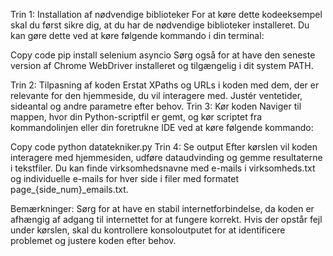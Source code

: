Trin 1: Installation af nødvendige biblioteker
For at køre dette kodeeksempel skal du først sikre dig, at du har de nødvendige biblioteker installeret. Du kan gøre dette ved at køre følgende kommando i din terminal:

Copy code
pip install selenium asyncio
Sørg også for at have den seneste version af Chrome WebDriver installeret og tilgængelig i dit system PATH.

Trin 2: Tilpasning af koden
Erstat XPaths og URLs i koden med dem, der er relevante for den hjemmeside, du vil interagere med.
Justér ventetider, sideantal og andre parametre efter behov.
Trin 3: Kør koden
Naviger til mappen, hvor din Python-scriptfil er gemt, og kør scriptet fra kommandolinjen eller din foretrukne IDE ved at køre følgende kommando:

Copy code
python datatekniker.py
Trin 4: Se output
Efter kørslen vil koden interagere med hjemmesiden, udføre dataudvinding og gemme resultaterne i tekstfiler. Du kan finde virksomhedsnavne med e-mails i virksomheds.txt og individuelle e-mails for hver side i filer med formatet page_{side_num}_emails.txt.

Bemærkninger:
Sørg for at have en stabil internetforbindelse, da koden er afhængig af adgang til internettet for at fungere korrekt.
Hvis der opstår fejl under kørslen, skal du kontrollere konsoloutputet for at identificere problemet og justere koden efter behov.
